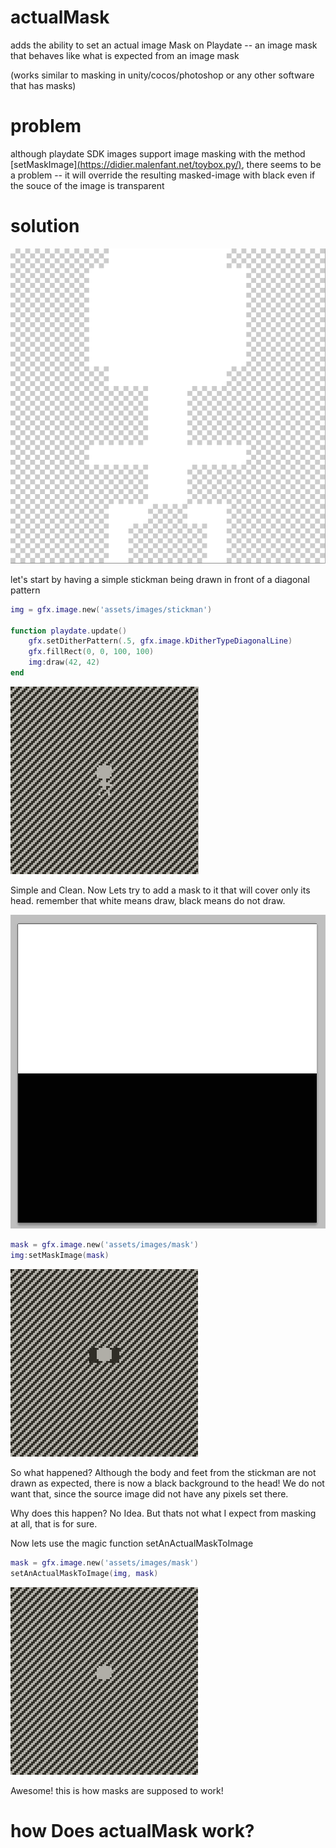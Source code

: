 # actualMask
adds the ability to set an actual image Mask on Playdate -- an image mask that behaves like what is expected from an image mask

(works similar to masking in unity/cocos/photoshop or any other software that has masks)

# problem
although playdate SDK images support image masking with the method [setMaskImage][(https://didier.malenfant.net/toybox.py/)](https://sdk.play.date/inside-playdate/#m-graphics.image.setMaskImage), there seems to be a problem -- it will override the resulting masked-image with black even if the souce of the image is transparent

# solution

![stickman](readmeImgs/image8.png)

let's start by having a simple stickman being drawn in front of a diagonal pattern

```lua
img = gfx.image.new('assets/images/stickman')

function playdate.update()
	gfx.setDitherPattern(.5, gfx.image.kDitherTypeDiagonalLine)
	gfx.fillRect(0, 0, 100, 100)
	img:draw(42, 42)
end
```

![initialSituation](readmeImgs/image.png)

Simple and Clean. Now Lets try to add a mask to it that will cover only its head. remember that white means draw, black means do not draw.

![mask](readmeImgs/image9.png)

```lua
mask = gfx.image.new('assets/images/mask')
img:setMaskImage(mask)
```
![wtf](readmeImgs/image2.png)

So what happened? Although the body and feet from the stickman are not drawn as expected, there is now a black background to the head! We do not want that, since the source image did not have any pixels set there.

Why does this happen? No Idea. But thats not what I expect from masking at all, that is for sure.

Now lets use the magic function setAnActualMaskToImage

```lua
mask = gfx.image.new('assets/images/mask')
setAnActualMaskToImage(img, mask)
```

![correct](readmeImgs/image3.png)

Awesome! this is how masks are supposed to work!

# how Does actualMask work?
